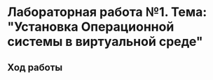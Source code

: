 # Лабораторная работа №1. Тема: "Установка Операционной системы в виртуальной среде"
Ход работы
----------
